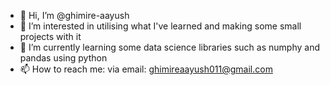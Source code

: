 - 👋 Hi, I’m @ghimire-aayush
- 👀 I’m interested in utilising what I've learned and making some small projects with it
- 🌱 I’m currently learning some data science libraries such as numphy and pandas using python
- 📫 How to reach me: via email: ghimireaayush011@gmail.com
